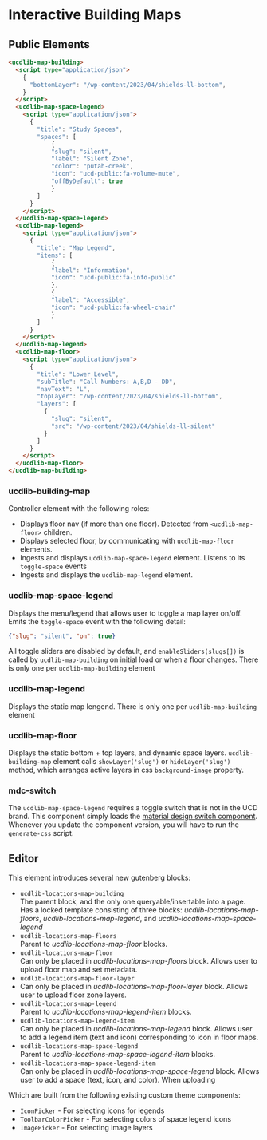 # Interactive Building Maps

## Public Elements

```html
<ucdlib-map-building>
  <script type="application/json">
    {
      "bottomLayer": "/wp-content/2023/04/shields-ll-bottom",
    }
  </script>
  <ucdlib-map-space-legend>
    <script type="application/json">
      {
        "title": "Study Spaces",
        "spaces": [
            {
            "slug": "silent",
            "label": "Silent Zone",
            "color": "putah-creek",
            "icon": "ucd-public:fa-volume-mute",
            "offByDefault": true
            }
        ]
      }
    </script>
  </ucdlib-map-space-legend>
  <ucdlib-map-legend>
    <script type="application/json">
      {
        "title": "Map Legend",
        "items": [
            {
            "label": "Information",
            "icon": "ucd-public:fa-info-public"
            },
            {
            "label": "Accessible",
            "icon": "ucd-public:fa-wheel-chair"
            }
        ]
      }
    </script>
  </ucdlib-map-legend>
  <ucdlib-map-floor>
    <script type="application/json">
      {
        "title": "Lower Level",
        "subTitle": "Call Numbers: A,B,D - DD",
        "navText": "L",
        "topLayer": "/wp-content/2023/04/shields-ll-bottom",
        "layers": [
          {
            "slug": "silent",
            "src": "/wp-content/2023/04/shields-ll-silent"
          }
        ]
      }
    </script>
  </ucdlib-map-floor>
</ucdlib-map-building>
```

### ucdlib-building-map
Controller element with the following roles:
- Displays floor nav (if more than one floor). Detected from `<ucdlib-map-floor>` children.
- Displays selected floor, by communicating with `ucdlib-map-floor` elements.
- Ingests and displays `ucdlib-map-space-legend` element. Listens to its `toggle-space` events
- Ingests and displays the `ucdlib-map-legend` element.

### ucdlib-map-space-legend
Displays the menu/legend that allows user to toggle a map layer on/off. Emits the `toggle-space` event with the following detail: 
```json
{"slug": "silent", "on": true}
```
All toggle sliders are disabled by default, and `enableSliders(slugs[])` is called by `ucdlib-map-building` on initial load or when a floor changes.
There is only one per `ucdlib-map-building` element

### ucdlib-map-legend
Displays the static map lengend. There is only one per `ucdlib-map-building` element

### ucdlib-map-floor
Displays the static bottom + top layers, and dynamic space layers. `ucdlib-building-map` element calls `showLayer('slug')` or `hideLayer('slug')` method, which arranges active layers in css `background-image` property.

### mdc-switch
The `ucdlib-map-space-legend` requires a toggle switch that is not in the UCD brand. This component simply loads the [material design switch component](https://www.npmjs.com/package/@material/switch). Whenever you update the component version, you will have to run the `generate-css` script.

## Editor

This element introduces several new gutenberg blocks:
- `ucdlib-locations-map-building`  
  The parent block, and the only one queryable/insertable into a page. Has a locked template consisting of three blocks: *ucdlib-locations-map-floors*, *ucdlib-locations-map-legend*, and *ucdlib-locations-map-space-legend*
- `ucdlib-locations-map-floors`  
  Parent to *ucdlib-locations-map-floor* blocks.
- `ucdlib-locations-map-floor`  
  Can only be placed in *ucdlib-locations-map-floors* block. Allows user to upload floor map and set metadata.
- `ucdlib-locations-map-floor-layer`  
- Can only be placed in *ucdlib-locations-map-floor-layer* block. Allows user to upload floor zone layers.
- `ucdlib-locations-map-legend`  
  Parent to *ucdlib-locations-map-legend-item* blocks.
- `ucdlib-locations-map-legend-item`  
  Can only be placed in *ucdlib-locations-map-legend* block. Allows user to add a legend item (text and icon) corresponding to icon in floor maps.
- `ucdlib-locations-map-space-legend`  
  Parent to *ucdlib-locations-map-space-legend-item* blocks.
- `ucdlib-locations-map-space-legend-item`  
  Can only be placed in *ucdlib-locations-map-space-legend* block. Allows user to add a space (text, icon, and color). When uploading

Which are built from the following existing custom theme components:
- `IconPicker` - For selecting icons for legends
- `ToolbarColorPicker` - For selecting colors of space legend icons
- `ImagePicker` - For selecting image layers